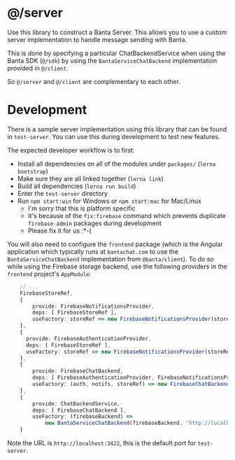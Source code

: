 # @/server

Use this library to construct a Banta Server. This allows you to use a custom server implementation to handle message sending with Banta.

This is done by specifying a particular ChatBackendService when using the Banta SDK (`@/sdk`) by using the `BantaServiceChatBackend` implementation provided in `@/client`.

So `@/server` and `@/client` are complementary to each other.

# Development

There is a sample server implementation using this library that can be found in `test-server`. You can use this during development to test new features. 

The expected developer workflow is to first:
- Install all dependencies on all of the modules under `packages/` (`lerna bootstrap`)
- Make sure they are all linked together (`lerna link`)
- Build all dependencies (`lerna run build`)
- Enter the `test-server` directory
- Run `npm start:win` for Windows or `npm start:mac` for Mac/Linux
    * I'm sorry that this is platform specific
    * It's because of the `fix:firebase` command which prevents duplicate `firebase-admin` packages during development
    * Please fix it for us :*-(

You will also need to configure the `frontend` package (which is the Angular application which typically runs at `bantachat.com` to use the `BantaServiceChatBackend` implementation from `@banta/client`). To do so while using the Firebase storage backend, use the following providers in the `frontend` project's `AppModule`:

```typescript
    // ...
    FirebaseStoreRef,
    {
        provide: FirebaseNotificationsProvider,
        deps: [ FirebaseStoreRef ],
        useFactory: storeRef => new FirebaseNotificationsProvider(storeRef)
    },
    {
      provide: FirebaseAuthenticationProvider,
      deps: [ FirebaseStoreRef ],
      useFactory: storeRef => new FirebaseNotificationsProvider(storeRef)
    },
    {
        provide: FirebaseChatBackend,
        deps: [ FirebaseAuthenticationProvider, FirebaseNotificationsProvider, FirebaseStoreRef ],
        useFactory: (auth, notifs, storeRef) => new FirebaseChatBackend(auth, notifs, storeRef)
    },
    {
        provide: ChatBackendService, 
        deps: [ FirebaseChatBackend ],
        useFactory: (firebaseBackend) => 
            new BantaServiceChatBackend(firebaseBackend, 'http://localhost:3422')
    }
```

Note the URL is `http://localhost:3422`, this is the default port for `test-server`.
